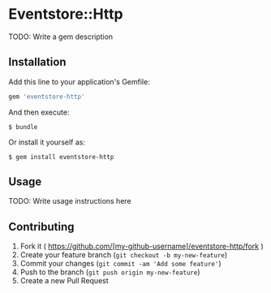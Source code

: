 # Eventstore::Http

TODO: Write a gem description

## Installation

Add this line to your application's Gemfile:

```ruby
gem 'eventstore-http'
```

And then execute:

    $ bundle

Or install it yourself as:

    $ gem install eventstore-http

## Usage

TODO: Write usage instructions here

## Contributing

1. Fork it ( https://github.com/[my-github-username]/eventstore-http/fork )
2. Create your feature branch (`git checkout -b my-new-feature`)
3. Commit your changes (`git commit -am 'Add some feature'`)
4. Push to the branch (`git push origin my-new-feature`)
5. Create a new Pull Request
